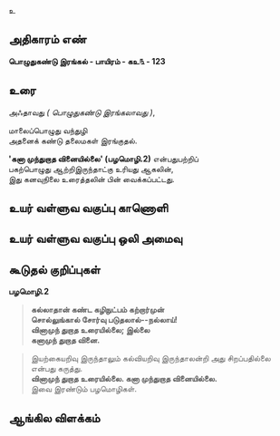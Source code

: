 உ


## அதிகாரம் எண்

**பொழுதுகண்டு இரங்கல் - பாயிரம் - கஉ௩ - 123**

## உரை

அஃதாவது _( பொழுதுகண்டு இரங்கலாவது )_,  

மாலைப்பொழுது வந்துழி    
அதனைக் கண்டு தலைமகள் இரங்குதல்.  

**'கனா முந்துறாத வினையில்லை' (பழமொழி.2)** என்பதுபற்றிப்   
பகற்பொழுது ஆற்றிஇருந்தாட்கு உரியது ஆகலின்,  
இது கனவுநிலை உரைத்தலின் பின் வைக்கப்பட்டது.  

## உயர் வள்ளுவ வகுப்பு காணொளி


## உயர் வள்ளுவ வகுப்பு ஒலி அமைவு 


## கூடுதல் குறிப்புகள்

**பழமொழி.2**
>**கல்லாதான் கண்ட கழிநுட்பம் கற்றார்முன்   
>சொல்லுங்கால் சோர்வு படுதலால்--நல்லாய்!   
>வினாமுந் துறாத உரையில்லை; இல்லை   
>கனாமுந் துறாத வினை.**    

>இயற்கையறிவு இருந்தாலும் கல்வியறிவு இருந்தாலன்றி அது சிறப்பதில்லை என்பது கருத்து.   
>**வினாமுந் துறாத உரையில்லை. கனா முந்துறாத வினையில்லை.**   
>இவை இரண்டும் பழமொழிகள்.

## ஆங்கில விளக்கம்

